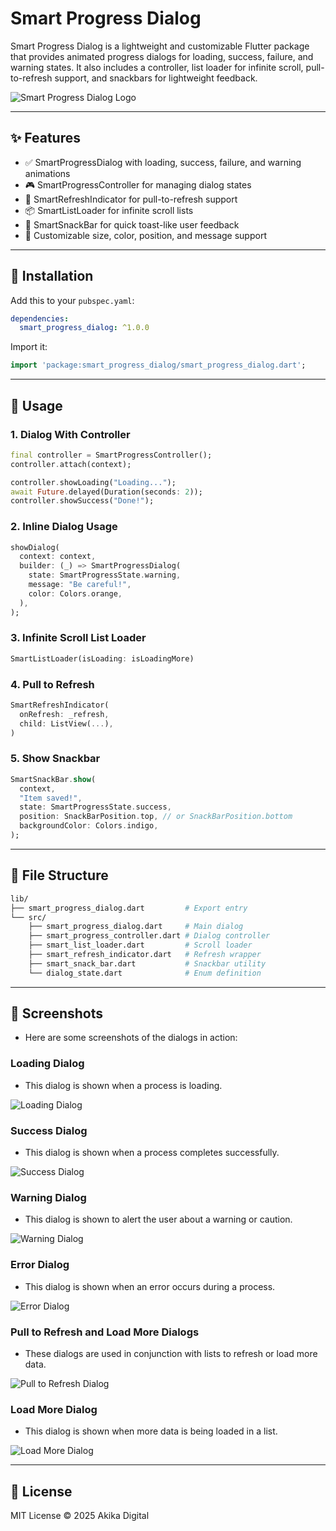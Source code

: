 # Smart Progress Dialog

Smart Progress Dialog is a lightweight and customizable Flutter package that provides animated progress dialogs for loading, success, failure, and warning states. It also includes a controller, list loader for infinite scroll, pull-to-refresh support, and snackbars for lightweight feedback.

![Smart Progress Dialog Logo](assets/logo.png)

---

## ✨ Features

- ✅ SmartProgressDialog with loading, success, failure, and warning animations
- 🎮 SmartProgressController for managing dialog states
- 🔁 SmartRefreshIndicator for pull-to-refresh support
- 📦 SmartListLoader for infinite scroll lists
- 🍞 SmartSnackBar for quick toast-like user feedback
- 🎨 Customizable size, color, position, and message support

---

## 🚀 Installation

Add this to your `pubspec.yaml`:

```yaml
dependencies:
  smart_progress_dialog: ^1.0.0
```

Import it:
```dart
import 'package:smart_progress_dialog/smart_progress_dialog.dart';
```

---

## 🧠 Usage

### 1. Dialog With Controller

```dart
final controller = SmartProgressController();
controller.attach(context);

controller.showLoading("Loading...");
await Future.delayed(Duration(seconds: 2));
controller.showSuccess("Done!");
```

### 2. Inline Dialog Usage

```dart
showDialog(
  context: context,
  builder: (_) => SmartProgressDialog(
    state: SmartProgressState.warning,
    message: "Be careful!",
    color: Colors.orange,
  ),
);
```

### 3. Infinite Scroll List Loader

```dart
SmartListLoader(isLoading: isLoadingMore)
```

### 4. Pull to Refresh

```dart
SmartRefreshIndicator(
  onRefresh: _refresh,
  child: ListView(...),
)
```

### 5. Show Snackbar

```dart
SmartSnackBar.show(
  context,
  "Item saved!",
  state: SmartProgressState.success,
  position: SnackBarPosition.top, // or SnackBarPosition.bottom
  backgroundColor: Colors.indigo,
);
```

---

## 📂 File Structure

```bash
lib/
├── smart_progress_dialog.dart         # Export entry
└── src/
    ├── smart_progress_dialog.dart     # Main dialog
    ├── smart_progress_controller.dart # Dialog controller
    ├── smart_list_loader.dart         # Scroll loader
    ├── smart_refresh_indicator.dart   # Refresh wrapper
    ├── smart_snack_bar.dart           # Snackbar utility
    └── dialog_state.dart              # Enum definition
```

---

## 📸 Screenshots

- Here are some screenshots of the dialogs in action:

### Loading Dialog

- This dialog is shown when a process is loading.

![Loading Dialog](screenshots/loading.png)

### Success Dialog

- This dialog is shown when a process completes successfully.

![Success Dialog](screenshots/success.png)

### Warning Dialog

- This dialog is shown to alert the user about a warning or caution.

![Warning Dialog](screenshots/warning.png)

### Error Dialog

- This dialog is shown when an error occurs during a process.

![Error Dialog](screenshots/error.png)

### Pull to Refresh and Load More Dialogs

- These dialogs are used in conjunction with lists to refresh or load more data.

![Pull to Refresh Dialog](screenshots/refresh.png)

### Load More Dialog

- This dialog is shown when more data is being loaded in a list.

![Load More Dialog](screenshots/load_more.png)

---

## 📄 License

MIT License © 2025 Akika Digital
